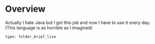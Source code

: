 # Overview

Actually I hate Java but I got this job and now I have to use it every day. (This language is as horrible as I imagined)
 
```ccard
type: folder_brief_live
```
